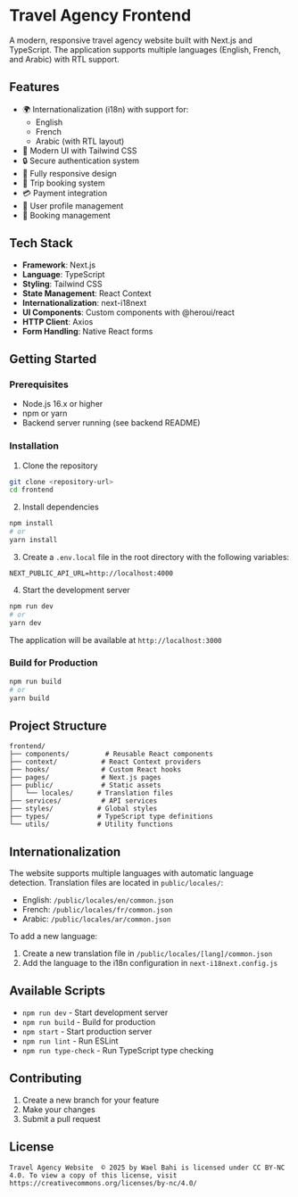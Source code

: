 # Travel Agency Frontend

A modern, responsive travel agency website built with Next.js and TypeScript. The application supports multiple languages (English, French, and Arabic) with RTL support.

## Features

- 🌍 Internationalization (i18n) with support for:
  - English
  - French
  - Arabic (with RTL layout)
- 🎨 Modern UI with Tailwind CSS
- 🔒 Secure authentication system
- 📱 Fully responsive design
- 🛄 Trip booking system
- 💳 Payment integration
- 👤 User profile management
- 📅 Booking management

## Tech Stack

- **Framework**: Next.js
- **Language**: TypeScript
- **Styling**: Tailwind CSS
- **State Management**: React Context
- **Internationalization**: next-i18next
- **UI Components**: Custom components with @heroui/react
- **HTTP Client**: Axios
- **Form Handling**: Native React forms

## Getting Started

### Prerequisites

- Node.js 16.x or higher
- npm or yarn
- Backend server running (see backend README)

### Installation

1. Clone the repository
```bash
git clone <repository-url>
cd frontend
```

2. Install dependencies
```bash
npm install
# or
yarn install
```

3. Create a `.env.local` file in the root directory with the following variables:
```env
NEXT_PUBLIC_API_URL=http://localhost:4000
```

4. Start the development server
```bash
npm run dev
# or
yarn dev
```

The application will be available at `http://localhost:3000`

### Build for Production

```bash
npm run build
# or
yarn build
```

## Project Structure

```
frontend/
├── components/         # Reusable React components
├── context/           # React Context providers
├── hooks/             # Custom React hooks
├── pages/             # Next.js pages
├── public/            # Static assets
│   └── locales/      # Translation files
├── services/          # API services
├── styles/           # Global styles
├── types/            # TypeScript type definitions
└── utils/            # Utility functions
```

## Internationalization

The website supports multiple languages with automatic language detection. Translation files are located in `public/locales/`:

- English: `/public/locales/en/common.json`
- French: `/public/locales/fr/common.json`
- Arabic: `/public/locales/ar/common.json`

To add a new language:
1. Create a new translation file in `/public/locales/[lang]/common.json`
2. Add the language to the i18n configuration in `next-i18next.config.js`

## Available Scripts

- `npm run dev` - Start development server
- `npm run build` - Build for production
- `npm start` - Start production server
- `npm run lint` - Run ESLint
- `npm run type-check` - Run TypeScript type checking

## Contributing

1. Create a new branch for your feature
2. Make your changes
3. Submit a pull request

## License


    Travel Agency Website  © 2025 by Wael Bahi is licensed under CC BY-NC 4.0. To view a copy of this license, visit https://creativecommons.org/licenses/by-nc/4.0/
